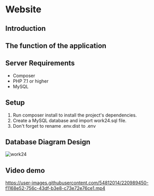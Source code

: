 # Website 
## Introduction

## The function of the application

## Server Requirements
- Composer
- PHP 7.1 or higher
- MySQL
## Setup
1. Run composer install to install the project's dependencies.
2. Create a MySQL database and import work24.sql file.
3. Don't forget to rename .env.dist to .env
## Database Diagram Design 
![work24](https://user-images.githubusercontent.com/54812014/220989785-4bdf7656-68da-4570-99d9-4ca88c4fbbbd.svg)
## Video demo 
https://user-images.githubusercontent.com/54812014/220989450-f1168e52-756c-43df-b3e8-c73e72e76ce1.mp4

